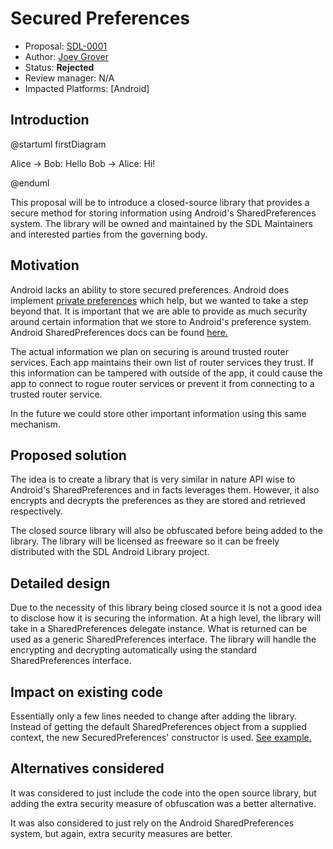 # Secured Preferences

* Proposal: [SDL-0001](0001-SecuredPreferences.md)
* Author: [Joey Grover](https://github.com/joeygrover)
* Status: **Rejected**
* Review manager: N/A
* Impacted Platforms: [Android]

## Introduction

@startuml firstDiagram

Alice -> Bob: Hello
Bob -> Alice: Hi!
	
@enduml

This proposal will be to introduce a closed-source library that provides a secure method for storing information using Android's SharedPreferences system. The library will be owned and maintained by the SDL Maintainers and interested parties from the governing body. 

## Motivation

Android lacks an ability to store secured preferences. Android does implement [private preferences](https://developer.android.com/reference/android/content/Context.html#MODE_PRIVATE) which help, but we wanted to take a step beyond that. It is important that we are able to provide as much security around certain information that we store to Android's preference system. Android SharedPreferences docs can be found [here.](https://developer.android.com/reference/android/content/SharedPreferences.html)

The actual information we plan on securing is around trusted router services. Each app maintains their own list of router services they trust. If this information can be tampered with outside of the app, it could cause the app to connect to rogue router services or prevent it from connecting to a trusted router service.

In the future we could store other important information using this same mechanism. 

## Proposed solution

The idea is to create a library that is very similar in nature API wise to Android's SharedPreferences and in facts leverages them. However, it also encrypts and decrypts the preferences as they are stored and retrieved respectively. 

The closed source library will also be obfuscated before being added to the library. The library will be licensed as freeware so it can be freely distributed with the SDL Android Library project.

## Detailed design

Due to the necessity of this library being closed source it is not a good idea to disclose how it is securing the information. At a high level, the library will take in a SharedPreferences delegate instance. What is returned can be used as a generic SharedPreferences interface. The library will handle the encrypting and decrypting automatically using the standard SharedPreferences interface.

## Impact on existing code

Essentially only a few lines needed to change after adding the library. Instead of getting the default SharedPreferences object from a supplied context, the new SecuredPreferences' constructor is used. [See example.](https://github.com/smartdevicelink/sdl_android/blob/563826362e73517bab8bf386ebaacfb58f44f0b3/sdl_android_lib/src/com/smartdevicelink/transport/RouterServiceValidator.java#L505)

## Alternatives considered

It was considered to just include the code into the open source library, but adding the extra security measure of obfuscation was a better alternative. 

It was also considered to just rely on the Android SharedPreferences system, but again, extra security measures are better.
